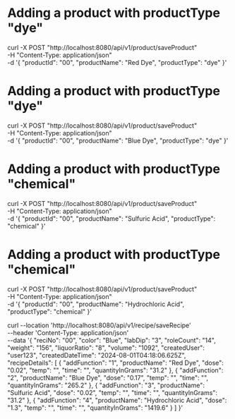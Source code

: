 # Adding a product with productType "dye"
curl -X POST "http://localhost:8080/api/v1/product/saveProduct" \
     -H "Content-Type: application/json" \
     -d '{
           "productId": "00",
           "productName": "Red Dye",
           "productType": "dye"
         }'

# Adding a product with productType "dye"
curl -X POST "http://localhost:8080/api/v1/product/saveProduct" \
     -H "Content-Type: application/json" \
     -d '{
           "productId": "00",
           "productName": "Blue Dye",
           "productType": "dye"
         }'

# Adding a product with productType "chemical"
curl -X POST "http://localhost:8080/api/v1/product/saveProduct" \
     -H "Content-Type: application/json" \
     -d '{
           "productId": "00",
           "productName": "Sulfuric Acid",
           "productType": "chemical"
         }'

# Adding a product with productType "chemical"
curl -X POST "http://localhost:8080/api/v1/product/saveProduct" \
     -H "Content-Type: application/json" \
     -d '{
           "productId": "00",
           "productName": "Hydrochloric Acid",
           "productType": "chemical"
         }'




curl --location 'http://localhost:8080/api/v1/recipe/saveRecipe' \
--header 'Content-Type: application/json' \
--data '{
  "reciNo": "00",
  "color": "Blue",
  "labDip": "3",
  "roleCount": "14",
  "weight": "156",
  "liquorRatio": "8",
  "volume": "1092",
  "createdUser": "user123",
  "createdDateTime": "2024-08-01T04:18:06.625Z",
  "recipeDetails": [
    {
      "addFunction": "1",
      "productName": "Red Dye",
      "dose": "0.02",
      "temp": "",
      "time": "",
      "quantityInGrams": "31.2"
    },
    {
      "addFunction": "2",
      "productName": "Blue Dye",
      "dose": "0.17",
      "temp": "",
      "time": "",
      "quantityInGrams": "265.2"
    },
    {
      "addFunction": "3",
      "productName": "Sulfuric Acid",
      "dose": "0.02",
      "temp": "",
      "time": "",
      "quantityInGrams": "31.2"
    },
    {
      "addFunction": "4",
      "productName": "Hydrochloric Acid",
      "dose": "1.3",
      "temp": "",
      "time": "",
      "quantityInGrams": "1419.6"
    }
  ]
}'


